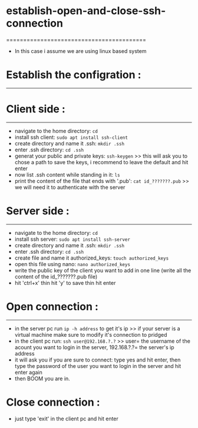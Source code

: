# establish-open-and-close-ssh-connection
=========================================
* In this case i assume we are using linux based system

# Establish the configration :
-----------------------------
  # Client side :
-----------------
   * navigate to the home directory: ```cd```
   * install ssh client: ```sudo apt install ssh-client```
   * create directory and name it .ssh: ```mkdir .ssh```
   * enter .ssh directory: ```cd .ssh```
   * generat your public and private keys: ```ssh-keygen``` >> this will ask you to chose a path to save the keys, i recommend to leave the default and hit enter
   * now list .ssh content while standing in it: ```ls```
   * print the content of the file that ends with '.pub': ```cat id_???????.pub``` >> we will need it to authenticate with the server

  # Server side :
-----------------
   * navigate to the home directory: ```cd```
   * install ssh server: ```sudo apt install ssh-server```
   * create directory and name it .ssh: ```mkdir .ssh```
   * enter .ssh directory: ```cd .ssh```
   * create file and name it authorized_keys: ```touch authorized_keys```
   * open this file using nano: ```nano authorized_keys```
   * write the public key of the client you want to add in one line (write all the content of the id_???????.pub file)
   * hit 'ctrl+x' thin hit 'y' to save thin hit enter

# Open connection :
-------------------
  * in the server pc run ```ip -h address``` to get it's ip >> if your server is a virtual machine make sure to modify it's connection to pridged
  * in the client pc run: ```ssh user@192.168.?.?``` >> user= the username of the acount you want to login in the server, 192.168.?.?= the server's ip address
  * it will ask you if you are sure to connect: type yes and hit enter, then type the password of the user you want to login in the server and hit enter again
  * then  BOOM  you are in.

# Close connection :
  * just type 'exit' in the client pc and hit enter
